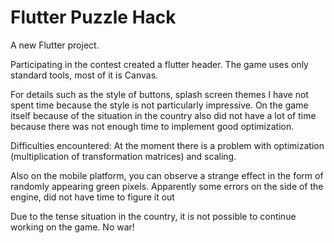 # Flutter Puzzle Hack

A new Flutter project.

Participating in the contest created a flutter header. The game uses only standard tools, most of it is Canvas.

For details such as the style of buttons, splash screen themes I have not spent time because the style is not particularly impressive. On the game itself because of the situation in the country also did not have a lot of time because there was not enough time to implement good optimization.




Difficulties encountered:
At the moment there is a problem with optimization (multiplication of transformation matrices) and scaling.

Also on the mobile platform, you can observe a strange effect in the form of randomly appearing green pixels. Apparently some errors on the side of the engine, did not have time to figure it out

Due to the tense situation in the country, it is not possible to continue working on the game.
No war!
